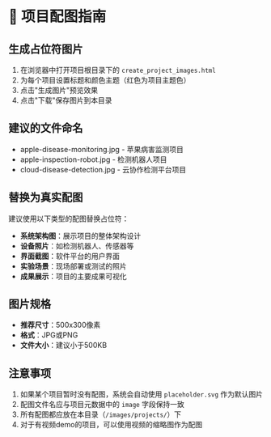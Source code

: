# 📸 项目配图指南

## 生成占位符图片

1. 在浏览器中打开项目根目录下的 `create_project_images.html`
2. 为每个项目设置标题和颜色主题（红色为项目主题色）
3. 点击"生成图片"预览效果
4. 点击"下载"保存图片到本目录

## 建议的文件命名

- apple-disease-monitoring.jpg - 苹果病害监测项目
- apple-inspection-robot.jpg - 检测机器人项目
- cloud-disease-detection.jpg - 云协作检测平台项目

## 替换为真实配图

建议使用以下类型的配图替换占位符：
- **系统架构图**：展示项目的整体架构设计
- **设备照片**：如检测机器人、传感器等
- **界面截图**：软件平台的用户界面
- **实验场景**：现场部署或测试的照片
- **成果展示**：项目的主要成果可视化

## 图片规格

- **推荐尺寸**：500x300像素
- **格式**：JPG或PNG
- **文件大小**：建议小于500KB

## 注意事项

1. 如果某个项目暂时没有配图，系统会自动使用 `placeholder.svg` 作为默认图片
2. 配图文件名应与项目元数据中的 `image` 字段保持一致
3. 所有配图都应放在本目录（`/images/projects/`）下
4. 对于有视频demo的项目，可以使用视频的缩略图作为配图